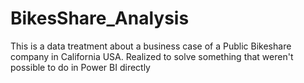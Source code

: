 # BikesShare_Analysis
This is a data treatment about a business case of a Public Bikeshare company in California USA. Realized to solve something that weren't possible to do in Power BI directly
